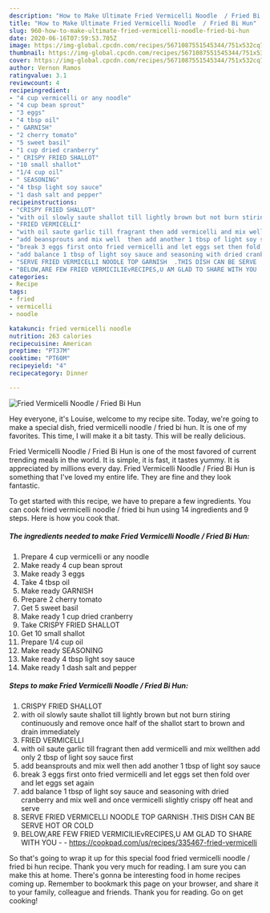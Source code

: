 ```yaml
---
description: "How to Make Ultimate Fried Vermicelli Noodle  / Fried Bi Hun"
title: "How to Make Ultimate Fried Vermicelli Noodle  / Fried Bi Hun"
slug: 960-how-to-make-ultimate-fried-vermicelli-noodle-fried-bi-hun
date: 2020-06-16T07:59:53.705Z
image: https://img-global.cpcdn.com/recipes/5671087551545344/751x532cq70/fried-vermicelli-noodle-fried-bi-hun-recipe-main-photo.jpg
thumbnail: https://img-global.cpcdn.com/recipes/5671087551545344/751x532cq70/fried-vermicelli-noodle-fried-bi-hun-recipe-main-photo.jpg
cover: https://img-global.cpcdn.com/recipes/5671087551545344/751x532cq70/fried-vermicelli-noodle-fried-bi-hun-recipe-main-photo.jpg
author: Vernon Ramos
ratingvalue: 3.1
reviewcount: 4
recipeingredient:
- "4 cup vermicelli or any noodle"
- "4 cup bean sprout"
- "3 eggs"
- "4 tbsp oil"
- " GARNISH"
- "2 cherry tomato"
- "5 sweet basil"
- "1 cup dried cranberry"
- " CRISPY FRIED SHALLOT"
- "10 small shallot"
- "1/4 cup oil"
- " SEASONING"
- "4 tbsp light soy sauce"
- "1 dash salt and pepper"
recipeinstructions:
- "CRISPY FRIED SHALLOT"
- "with oil slowly saute shallot till lightly brown but not burn stiring continuously and remove once half of the shallot start to brown and drain immediately"
- "FRIED VERMICELLI"
- "with oil saute garlic till fragrant then add vermicelli and mix wellthen add only  2 tbsp of light soy sauce first"
- "add beansprouts and mix well  then add another 1 tbsp of light soy sauce"
- "break 3 eggs first onto fried vermicelli and let eggs set then fold over and let eggs set again"
- "add balance 1 tbsp of light soy sauce and seasoning with dried cranberry and mix well and once vermicelli slightly crispy off heat and serve"
- "SERVE FRIED VERMICELLI NOODLE TOP GARNISH  .THIS DISH CAN BE SERVE  HOT OR COLD"
- "BELOW,ARE FEW FRIED VERMICILIEvRECIPES,U AM GLAD TO SHARE WITH YOU  https://cookpad.com/us/recipes/335467-fried-vermicelli"
categories:
- Recipe
tags:
- fried
- vermicelli
- noodle

katakunci: fried vermicelli noodle 
nutrition: 263 calories
recipecuisine: American
preptime: "PT37M"
cooktime: "PT60M"
recipeyield: "4"
recipecategory: Dinner

---
```



![Fried Vermicelli Noodle  / Fried Bi Hun](https://img-global.cpcdn.com/recipes/5671087551545344/751x532cq70/fried-vermicelli-noodle-fried-bi-hun-recipe-main-photo.jpg)

Hey everyone, it's Louise, welcome to my recipe site. Today, we're going to make a special dish, fried vermicelli noodle  / fried bi hun. It is one of my favorites. This time, I will make it a bit tasty. This will be really delicious.

Fried Vermicelli Noodle  / Fried Bi Hun is one of the most favored of current trending meals in the world. It is simple, it is fast, it tastes yummy. It is appreciated by millions every day. Fried Vermicelli Noodle  / Fried Bi Hun is something that I've loved my entire life. They are fine and they look fantastic.




To get started with this recipe, we have to prepare a few ingredients. You can cook fried vermicelli noodle  / fried bi hun using 14 ingredients and 9 steps. Here is how you cook that.

<!--inarticleads1-->

##### The ingredients needed to make Fried Vermicelli Noodle  / Fried Bi Hun:

1. Prepare 4 cup vermicelli or any noodle
1. Make ready 4 cup bean sprout
1. Make ready 3 eggs
1. Take 4 tbsp oil
1. Make ready  GARNISH
1. Prepare 2 cherry tomato
1. Get 5 sweet basil
1. Make ready 1 cup dried cranberry
1. Take  CRISPY FRIED SHALLOT
1. Get 10 small shallot
1. Prepare 1/4 cup oil
1. Make ready  SEASONING
1. Make ready 4 tbsp light soy sauce
1. Make ready 1 dash salt and pepper




<!--inarticleads2-->

##### Steps to make Fried Vermicelli Noodle  / Fried Bi Hun:

1. CRISPY FRIED SHALLOT
1. with oil slowly saute shallot till lightly brown but not burn stiring continuously and remove once half of the shallot start to brown and drain immediately
1. FRIED VERMICELLI
1. with oil saute garlic till fragrant then add vermicelli and mix wellthen add only  2 tbsp of light soy sauce first
1. add beansprouts and mix well  then add another 1 tbsp of light soy sauce
1. break 3 eggs first onto fried vermicelli and let eggs set then fold over and let eggs set again
1. add balance 1 tbsp of light soy sauce and seasoning with dried cranberry and mix well and once vermicelli slightly crispy off heat and serve
1. SERVE FRIED VERMICELLI NOODLE TOP GARNISH  .THIS DISH CAN BE SERVE  HOT OR COLD
1. BELOW,ARE FEW FRIED VERMICILIEvRECIPES,U AM GLAD TO SHARE WITH YOU -  - https://cookpad.com/us/recipes/335467-fried-vermicelli




So that's going to wrap it up for this special food fried vermicelli noodle  / fried bi hun recipe. Thank you very much for reading. I am sure you can make this at home. There's gonna be interesting food in home recipes coming up. Remember to bookmark this page on your browser, and share it to your family, colleague and friends. Thank you for reading. Go on get cooking!
